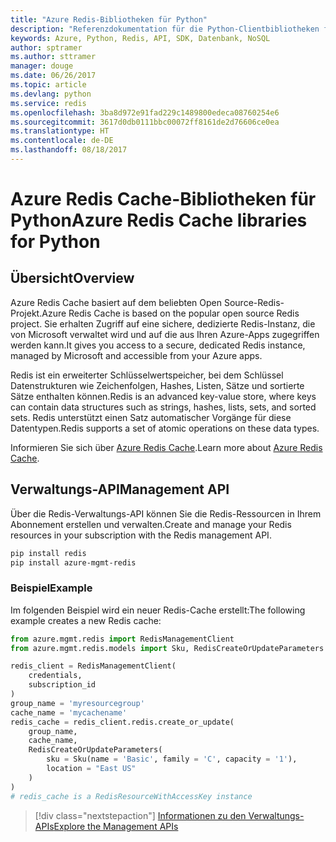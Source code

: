 ```yaml
---
title: "Azure Redis-Bibliotheken für Python"
description: "Referenzdokumentation für die Python-Clientbibliotheken für Redis"
keywords: Azure, Python, Redis, API, SDK, Datenbank, NoSQL
author: sptramer
ms.author: sttramer
manager: douge
ms.date: 06/26/2017
ms.topic: article
ms.devlang: python
ms.service: redis
ms.openlocfilehash: 3ba8d972e91fad229c1489800edeca08760254e6
ms.sourcegitcommit: 3617d0db0111bbc00072ff8161de2d76606ce0ea
ms.translationtype: HT
ms.contentlocale: de-DE
ms.lasthandoff: 08/18/2017
---
```

# <a name="azure-redis-cache-libraries-for-python"></a><span data-ttu-id="bef09-104">Azure Redis Cache-Bibliotheken für Python</span><span class="sxs-lookup"><span data-stu-id="bef09-104">Azure Redis Cache libraries for Python</span></span>

## <a name="overview"></a><span data-ttu-id="bef09-105">Übersicht</span><span class="sxs-lookup"><span data-stu-id="bef09-105">Overview</span></span>

<span data-ttu-id="bef09-106">Azure Redis Cache basiert auf dem beliebten Open Source-Redis-Projekt.</span><span class="sxs-lookup"><span data-stu-id="bef09-106">Azure Redis Cache is based on the popular open source Redis project.</span></span> <span data-ttu-id="bef09-107">Sie erhalten Zugriff auf eine sichere, dedizierte Redis-Instanz, die von Microsoft verwaltet wird und auf die aus Ihren Azure-Apps zugegriffen werden kann.</span><span class="sxs-lookup"><span data-stu-id="bef09-107">It gives you access to a secure, dedicated Redis instance, managed by Microsoft and accessible from your Azure apps.</span></span>

<span data-ttu-id="bef09-108">Redis ist ein erweiterter Schlüsselwertspeicher, bei dem Schlüssel Datenstrukturen wie Zeichenfolgen, Hashes, Listen, Sätze und sortierte Sätze enthalten können.</span><span class="sxs-lookup"><span data-stu-id="bef09-108">Redis is an advanced key-value store, where keys can contain data structures such as strings, hashes, lists, sets, and sorted sets.</span></span> <span data-ttu-id="bef09-109">Redis unterstützt einen Satz automatischer Vorgänge für diese Datentypen.</span><span class="sxs-lookup"><span data-stu-id="bef09-109">Redis supports a set of atomic operations on these data types.</span></span>

<span data-ttu-id="bef09-110">Informieren Sie sich über [Azure Redis Cache](https://docs.microsoft.com/azure/redis-cache/).</span><span class="sxs-lookup"><span data-stu-id="bef09-110">Learn more about [Azure Redis Cache](https://docs.microsoft.com/azure/redis-cache/).</span></span>

## <a name="management-api"></a><span data-ttu-id="bef09-111">Verwaltungs-API</span><span class="sxs-lookup"><span data-stu-id="bef09-111">Management API</span></span>

<span data-ttu-id="bef09-112">Über die Redis-Verwaltungs-API können Sie die Redis-Ressourcen in Ihrem Abonnement erstellen und verwalten.</span><span class="sxs-lookup"><span data-stu-id="bef09-112">Create and manage your Redis resources in your subscription with the Redis management API.</span></span>

```bash
pip install redis
pip install azure-mgmt-redis
```

### <a name="example"></a><span data-ttu-id="bef09-113">Beispiel</span><span class="sxs-lookup"><span data-stu-id="bef09-113">Example</span></span>

<span data-ttu-id="bef09-114">Im folgenden Beispiel wird ein neuer Redis-Cache erstellt:</span><span class="sxs-lookup"><span data-stu-id="bef09-114">The following example creates a new Redis cache:</span></span>

```python
from azure.mgmt.redis import RedisManagementClient
from azure.mgmt.redis.models import Sku, RedisCreateOrUpdateParameters

redis_client = RedisManagementClient(
    credentials,
    subscription_id
)
group_name = 'myresourcegroup'
cache_name = 'mycachename'
redis_cache = redis_client.redis.create_or_update(
    group_name,
    cache_name,
    RedisCreateOrUpdateParameters(
        sku = Sku(name = 'Basic', family = 'C', capacity = '1'),
        location = "East US"
    )
)
# redis_cache is a RedisResourceWithAccessKey instance
```

> [!div class="nextstepaction"]
> [<span data-ttu-id="bef09-115">Informationen zu den Verwaltungs-APIs</span><span class="sxs-lookup"><span data-stu-id="bef09-115">Explore the Management APIs</span></span>](/python/api/overview/azure/redis/managementlibrary)


